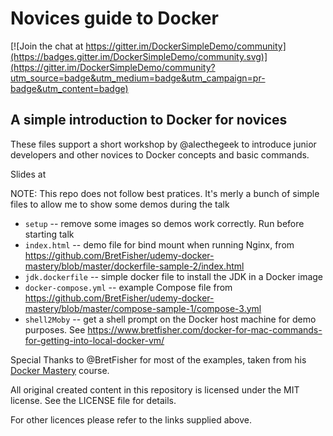 # Novices guide to Docker

[![Join the chat at https://gitter.im/DockerSimpleDemo/community](https://badges.gitter.im/DockerSimpleDemo/community.svg)](https://gitter.im/DockerSimpleDemo/community?utm_source=badge&utm_medium=badge&utm_campaign=pr-badge&utm_content=badge)

## A simple introduction to Docker for novices

These files support a short workshop by @alecthegeek to introduce junior developers
and other novices to Docker concepts and basic commands.

Slides at 


NOTE: This repo does not follow best pratices. It's merly a bunch of simple
files to allow me to show some demos during the talk

* `setup` -- remove some images so demos work correctly. Run before starting talk
* `index.html` -- demo file for bind mount when running Nginx, from https://github.com/BretFisher/udemy-docker-mastery/blob/master/dockerfile-sample-2/index.html
* `jdk.dockerfile` -- simple docker file to install the JDK in a Docker image
* `docker-compose.yml` -- example Compose file from https://github.com/BretFisher/udemy-docker-mastery/blob/master/compose-sample-1/compose-3.yml
* `shell2Moby` -- get a shell prompt on the Docker host machine for demo purposes. See https://www.bretfisher.com/docker-for-mac-commands-for-getting-into-local-docker-vm/

Special Thanks to @BretFisher for most of the examples, taken from his
[Docker Mastery](https://www.udemy.com/docker-mastery/?couponCode=2018DOCKERMASTERY301) course.

All original created content in this repository is licensed under the MIT license. See the LICENSE file
for details.

For other licences please refer to the links supplied above.

